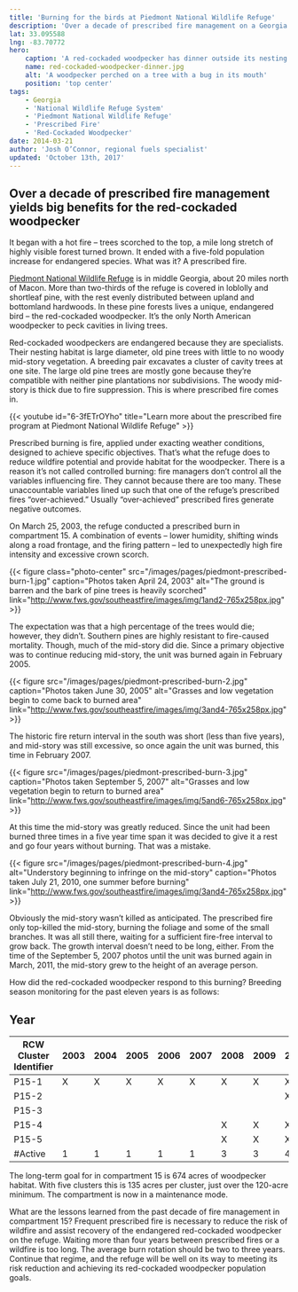 ```yaml
---
title: 'Burning for the birds at Piedmont National Wildlife Refuge'
description: 'Over a decade of prescribed fire management on a Georgia national wildlife refuge yields big benefits for the protected red-cockaded woodpecker.'
lat: 33.095588
lng: -83.70772
hero:
    caption: 'A red-cockaded woodpecker has dinner outside its nesting cavity. <a href="https://flic.kr/p/ciG2q3">Photo</a> by USFWS.'
    name: red-cockaded-woodpecker-dinner.jpg
    alt: 'A woodpecker perched on a tree with a bug in its mouth'
    position: 'top center'
tags:
    - Georgia
    - 'National Wildlife Refuge System'
    - 'Piedmont National Wildlife Refuge'
    - 'Prescribed Fire'
    - 'Red-Cockaded Woodpecker'
date: 2014-03-21
author: 'Josh O’Connor, regional fuels specialist'
updated: 'October 13th, 2017'
---
```


## Over a decade of prescribed fire management yields big benefits for the red-cockaded woodpecker

It began with a hot fire – trees scorched to the top, a mile long stretch of highly visible forest turned brown. It ended with a five-fold population increase for endangered species. What was it? A prescribed fire.

[Piedmont National Wildlife Refuge](http://www.fws.gov/piedmont/) is in middle Georgia, about 20 miles north of Macon. More than two-thirds of the refuge is covered in loblolly and shortleaf pine, with the rest evenly distributed between upland and bottomland hardwoods. In these pine forests lives a unique, endangered bird – the red-cockaded woodpecker. It’s the only North American woodpecker to peck cavities in living trees.

Red-cockaded woodpeckers are endangered because they are specialists. Their nesting habitat is large diameter, old pine trees with little to no woody mid-story vegetation. A breeding pair excavates a cluster of cavity trees at one site. The large old pine trees are mostly gone because they’re compatible with neither pine plantations nor subdivisions. The woody mid-story is thick due to fire suppression. This is where prescribed fire comes in.

{{< youtube id="6-3fETrOYho" title="Learn more about the prescribed fire program at Piedmont National Wildlife Refuge" >}}

Prescribed burning is fire, applied under exacting weather conditions, designed to achieve specific objectives. That’s what the refuge does to reduce wildfire potential and provide habitat for the woodpecker. There is a reason it’s not called controlled burning: fire managers don’t control all the variables influencing fire. They cannot because there are too many. These unaccountable variables lined up such that one of the refuge’s prescribed fires “over-achieved.” Usually “over-achieved” prescribed fires generate negative outcomes.

On March 25, 2003, the refuge conducted a prescribed burn in compartment 15. A combination of events – lower humidity, shifting winds along a road frontage, and the firing pattern – led to unexpectedly high fire intensity and excessive crown scorch.

{{< figure class="photo-center" src="/images/pages/piedmont-prescribed-burn-1.jpg" caption="Photos taken April 24, 2003" alt="The ground is barren and the bark of pine trees is heavily scorched" link="http://www.fws.gov/southeastfire/images/img/1and2-765x258px.jpg" >}}

The expectation was that a high percentage of the trees would die; however, they didn’t. Southern pines are highly resistant to fire-caused mortality. Though, much of the mid-story did die. Since a primary objective was to continue reducing mid-story, the unit was burned again in February 2005.

{{< figure src="/images/pages/piedmont-prescribed-burn-2.jpg" caption="Photos taken June 30, 2005" alt="Grasses and low vegetation begin to come back to burned area" link="http://www.fws.gov/southeastfire/images/img/3and4-765x258px.jpg" >}}

The historic fire return interval in the south was short (less than five years), and mid-story was still excessive, so once again the unit was burned, this time in February 2007.

{{< figure src="/images/pages/piedmont-prescribed-burn-3.jpg" caption="Photos taken September 5, 2007" alt="Grasses and low vegetation begin to return to burned area" link="http://www.fws.gov/southeastfire/images/img/5and6-765x258px.jpg" >}}

At this time the mid-story was greatly reduced. Since the unit had been burned three times in a five year time span it was decided to give it a rest and go four years without burning. That was a mistake.

{{< figure src="/images/pages/piedmont-prescribed-burn-4.jpg"  alt="Understory beginning to infringe on the mid-story" caption="Photos taken July 21, 2010, one summer before burning" link="http://www.fws.gov/southeastfire/images/img/3and4-765x258px.jpg" >}}

Obviously the mid-story wasn’t killed as anticipated. The prescribed fire only top-killed the mid-story, burning the foliage and some of the small branches. It was all still there, waiting for a sufficient fire-free interval to grow back. The growth interval doesn’t need to be long, either. From the time of the September 5, 2007 photos until the unit was burned again in March, 2011, the mid-story grew to the height of an average person.

How did the red-cockaded woodpecker respond to this burning? Breeding season monitoring for the past eleven years is as follows:

## Year
 | RCW Cluster Identifier | 2003 | 2004 | 2005 | 2006 | 2007 | 2008 | 2009 | 2010 | 2011 | 2012 | 2013 |
 | ---------------------- | ---- | ---- | ---- | ---- | ---- | ---- | ---- | ---- | ---- | ---- | ---- |
 | P15-1                  | X    | X    | X    | X    | X    | X    | X    | X    | X    | X    | X    |
 | P15-2                  |      |      |      |      |      |      |      | X    | X    | X    | X    |
 | P15-3                  |      |      |      |      |      |      |      |      |      | X    | X    |
 | P15-4                  |      |      |      |      |      | X    | X    | X    | X    | X    | X    |
 | P15-5                  |      |      |      |      |      | X    | X    | X    | X    | X    | X    |
 | #Active                | 1    | 1    | 1    | 1    | 1    | 3    | 3    | 4    | 4    | 5    | 5    |

The long-term goal for in compartment 15 is 674 acres of woodpecker habitat. With five clusters this is 135 acres per cluster, just over the 120-acre minimum. The compartment is now in a maintenance mode.

What are the lessons learned from the past decade of fire management in compartment 15? Frequent prescribed fire is necessary to reduce the risk of wildfire and assist recovery of the endangered red-cockaded woodpecker on the refuge. Waiting more than four years between prescribed fires or a wildfire is too long. The average burn rotation should be two to three years. Continue that regime, and the refuge will be well on its way to meeting its risk reduction and achieving its red-cockaded woodpecker population goals.

